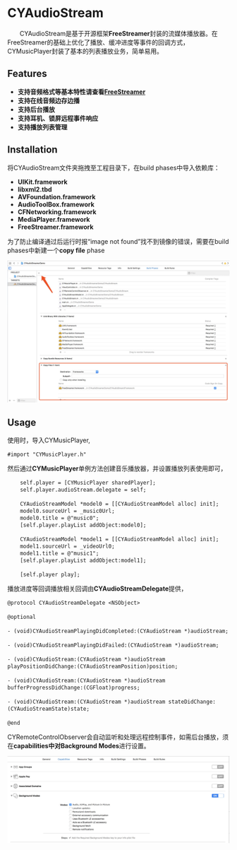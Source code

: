 # CYAudioStream
&emsp;&emsp;CYAudioStream是基于开源框架**FreeStreamer**封装的流媒体播放器。在FreeStreamer的基础上优化了播放、缓冲进度等事件的回调方式，CYMusicPlayer封装了基本的列表播放业务，简单易用。

## Features
 
- **支持音频格式等基本特性请查看[FreeStreamer](https://github.com/muhku/FreeStreamer)**
- **支持在线音频边存边播**
- **支持后台播放**
- **支持耳机、锁屏远程事件响应**
- **支持播放列表管理**

## Installation

将CYAudioStream文件夹拖拽至工程目录下，在build phases中导入依赖库：

-  **UIKit.framework**
-  **libxml2.tbd**
-  **AVFoundation.framework**
-  **AudioToolBox.framework**
-  **CFNetworking.framework**
-  **MediaPlayer.framework**
-  **FreeStreamer.framework**
 
为了防止编译通过后运行时报“image not found”找不到镜像的错误，需要在build phases中新建一个**copy file** phase

![这里写图片描述](https://github.com/SimonCY/CYAudioStream/raw/master/ScreenShots/guide_framework.jpeg)

## Usage

使用时，导入CYMusicPlayer,

```Objc
#import "CYMusicPlayer.h"
```

然后通过**CYMusicPlayer**单例方法创建音乐播放器，并设置播放列表使用即可，

```Objc
    self.player = [CYMusicPlayer sharedPlayer];
    self.player.audioStream.delegate = self;
    
    CYAudioStreamModel *model0 = [[CYAudioStreamModel alloc] init];
    model0.sourceUrl = _music0Url;
    model0.title = @"music0";
    [self.player.playList addObject:model0];
    
    CYAudioStreamModel *model1 = [[CYAudioStreamModel alloc] init];
    model1.sourceUrl = _videoUrl0;
    model1.title = @"music1";
    [self.player.playList addObject:model1];
    
    [self.player play];
```

播放进度等回调播放相关回调由**CYAudioStreamDelegate**提供，

```Objc
@protocol CYAudioStreamDelegate <NSObject>

@optional

- (void)CYAudioStreamPlayingDidCompleted:(CYAudioStream *)audioStream;

- (void)CYAudioStreamPlayingDidFailed:(CYAudioStream *)audioStream;
 
- (void)CYAudioStream:(CYAudioStream *)audioStream playPositionDidChange:(CYAudioStreamPosition)position;

- (void)CYAudioStream:(CYAudioStream *)audioStream bufferProgressDidChange:(CGFloat)progress;

- (void)CYAudioStream:(CYAudioStream *)audioStream stateDidChange:(CYAudioStreamState)state;

@end
```
CYRemoteControlObserver会自动监听和处理远程控制事件，如需后台播放，须在**capabilities中对Background Modes**进行设置。

![这里写图片描述](https://github.com/SimonCY/CYAudioStream/raw/master/ScreenShots/guide_backmode.jpeg)
